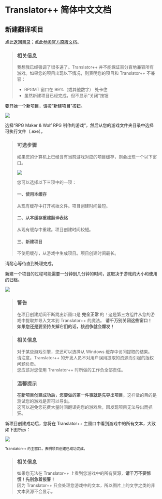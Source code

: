 # Translator++  简体中文文档
## 新建翻译项目
点此[返回目录](https://github.com/zyf722/TranslatorPlusPlusChineseWiki)；点此[参阅官方原版文档](http://dreamsavior.net/docs/translator/getting-started/starting-a-translation-project/)。

> ### 相关信息
> 我想我已经强调了很多遍了。Translator++ 并不能保证百分百地兼容所有游戏。如果您的项目出现以下情况，则表明您的项目和 Translator++ 不兼容：
> - RPGMT 窗口在 99%（或其他数字） 处卡住
> - 虽然新建项目已经完成，但不显示“关闭”按钮

要开始一个新项目，请按“新建项目”按钮。

![](https://i.loli.net/2020/03/13/TN2F8ZgjS3bQxXA.png)

选择“RPG Maker & Wolf RPG 制作的游戏”，然后从您的游戏文件夹目录中选择可执行文件（.exe）。

> ### 可选步骤
> 如果您的计算机上已经含有当前游戏对应的项目缓存，则会出现一个以下窗口。
> 
> ![](https://i.loli.net/2020/03/13/1LN62FKDY9TlJVC.png)
> 
> 您可以选择以下三项中的一项：
> #### 一、使用本缓存
> 从现有缓存中打开初始文件。项目创建时间最短。
> #### 二、从本缓存重建翻译表格
> 从现有缓存中重建。项目创建时间较短。
> #### 三、新建项目
> 不使用缓存，从游戏中生成项目。项目创建时间最长。

请耐心等待直到处理完成。

新建一个项目的过程可能需要一分钟到几分钟的时间，这取决于游戏的大小和使用的归档。

![](https://i.loli.net/2020/03/13/Sp1iow4ZlhzBWKn.png)

> ### 警告
> 在项目创建期间不断跳出新窗口是 **完全正常** 的！这是第三方组件从您的游戏中提取并导入文本到 Translator++ 的魔法。
> **请千万别关闭这些窗口！**  
> **如果您还是要坚持关掉它们的话，核战争就会爆发！**

> ### 相关信息
> 对于某些游戏引擎，您还可以选择从 Windows 缓存中访问提取的结果。  
> 请注意，Translator++ 的开发人员不对用户误用提取的资源而引起的版权问题负责。  
> 您应该对您使用 Translator++ 时所做的工作负全部责任。

> ### 温馨提示
> **在新项目创建成功后，您要做的第一件事就是先导出项目**。这样做的目的是测试您的游戏是否可以导出。  
> 这可以避免您花费大量时间翻译完您的游戏后，因发现项目无法导出而抓狂。

新项目创建成功后，您将在 Translator++ 主窗口中看到游戏中的所有文本，大致如下图所示：

![](https://i.loli.net/2020/03/13/rd9Z8IT5SnpsWyB.png)

<small>Translator++ 的主窗口。表明项目创建已成功完成。</small>

> ### 相关信息
> 如果您无法在 Translator++ 上看到您游戏中的所有资源，**请千万不要惊慌！先别急着报警！**  
> 因为 Translator++ 只会处理您游戏中的文本，所以图片上的文字之类的非文本资源不会显示。
